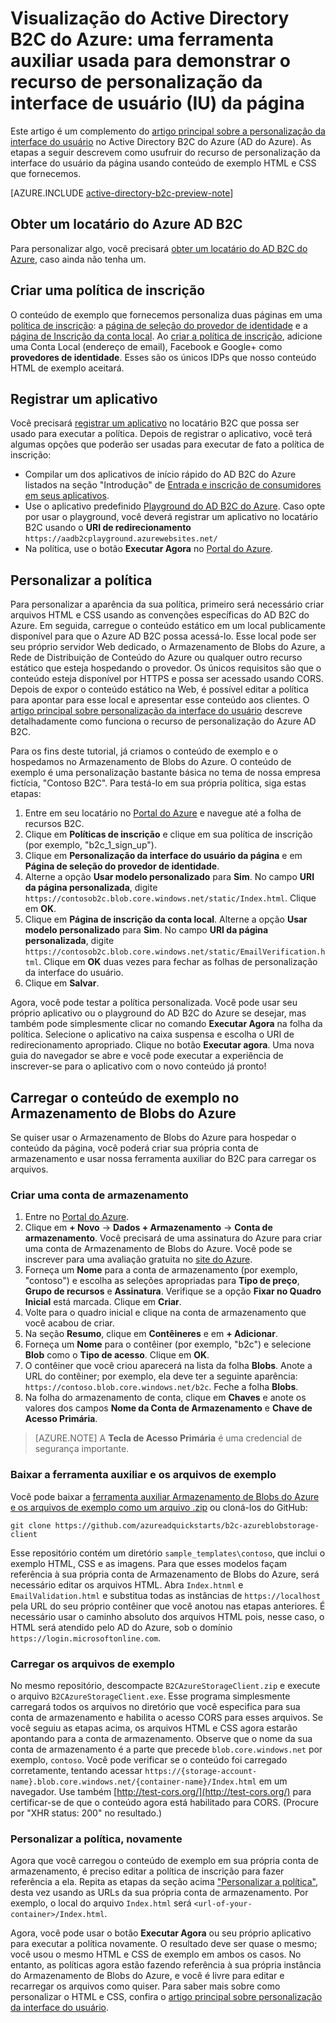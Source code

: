 <properties
	pageTitle="Visualização do Active Directory B2C do Azure: ferramenta auxiliar de personalização de interface do usuário da página | Microsoft Azure"
	description="Uma ferramenta auxiliar usada para demonstrar o recurso de personalização da interface do usuário da página no Active Directory B2C do Azure"
	services="active-directory-b2c"
	documentationCenter=""
	authors="swkrish"
	manager="msmbaldwin"
	editor="bryanla"/>

<tags
	ms.service="active-directory-b2c"
	ms.workload="identity"
	ms.tgt_pltfrm="na"
	ms.devlang="na"
	ms.topic="article"
	ms.date="06/06/2016"
	ms.author="swkrish"/>

# Visualização do Active Directory B2C do Azure: uma ferramenta auxiliar usada para demonstrar o recurso de personalização da interface de usuário (IU) da página

Este artigo é um complemento do [artigo principal sobre a personalização da interface do usuário](active-directory-b2c-reference-ui-customization.md) no Active Directory B2C do Azure (AD do Azure). As etapas a seguir descrevem como usufruir do recurso de personalização da interface do usuário da página usando conteúdo de exemplo HTML e CSS que fornecemos.

[AZURE.INCLUDE [active-directory-b2c-preview-note](../../includes/active-directory-b2c-preview-note.md)]

## Obter um locatário do Azure AD B2C

Para personalizar algo, você precisará [obter um locatário do AD B2C do Azure](active-directory-b2c-get-started.md), caso ainda não tenha um.

## Criar uma política de inscrição

O conteúdo de exemplo que fornecemos personaliza duas páginas em uma [política de inscrição](active-directory-b2c-reference-policies.md#how-to-create-a-sign-up-policy): a [página de seleção do provedor de identidade](active-directory-b2c-reference-ui-customization.md#identity-provider-selection-page) e a [página de Inscrição da conta local](active-directory-b2c-reference-ui-customization.md#local-account-sign-up-page). Ao [criar a política de inscrição](active-directory-b2c-reference-policies.md#how-to-create-a-sign-up-policy), adicione uma Conta Local (endereço de email), Facebook e Google+ como **provedores de identidade**. Esses são os únicos IDPs que nosso conteúdo HTML de exemplo aceitará.

## Registrar um aplicativo

Você precisará [registrar um aplicativo](active-directory-b2c-app-registration.md) no locatário B2C que possa ser usado para executar a política. Depois de registrar o aplicativo, você terá algumas opções que poderão ser usadas para executar de fato a política de inscrição:

- Compilar um dos aplicativos de início rápido do AD B2C do Azure listados na seção "Introdução" de [Entrada e inscrição de consumidores em seus aplicativos](active-directory-b2c-overview.md#getting-started).
- Use o aplicativo predefinido [Playground do AD B2C do Azure](https://aadb2cplayground.azurewebsites.net). Caso opte por usar o playground, você deverá registrar um aplicativo no locatário B2C usando o **URI de redirecionamento** `https://aadb2cplayground.azurewebsites.net/`
- Na política, use o botão **Executar Agora** no [Portal do Azure](https://portal.azure.com/).

## Personalizar a política

Para personalizar a aparência da sua política, primeiro será necessário criar arquivos HTML e CSS usando as convenções específicas do AD B2C do Azure. Em seguida, carregue o conteúdo estático em um local publicamente disponível para que o Azure AD B2C possa acessá-lo. Esse local pode ser seu próprio servidor Web dedicado, o Armazenamento de Blobs do Azure, a Rede de Distribuição de Conteúdo do Azure ou qualquer outro recurso estático que esteja hospedando o provedor. Os únicos requisitos são que o conteúdo esteja disponível por HTTPS e possa ser acessado usando CORS. Depois de expor o conteúdo estático na Web, é possível editar a política para apontar para esse local e apresentar esse conteúdo aos clientes. O [artigo principal sobre personalização da interface do usuário](active-directory-b2c-reference-ui-customization.md) descreve detalhadamente como funciona o recurso de personalização do Azure AD B2C.

Para os fins deste tutorial, já criamos o conteúdo de exemplo e o hospedamos no Armazenamento de Blobs do Azure. O conteúdo de exemplo é uma personalização bastante básica no tema de nossa empresa fictícia, "Contoso B2C". Para testá-lo em sua própria política, siga estas etapas:

1. Entre em seu locatário no [Portal do Azure](https://portal.azure.com/) e navegue até a folha de recursos B2C.
2. Clique em **Políticas de inscrição** e clique em sua política de inscrição (por exemplo, "b2c\_1\_sign\_up").
3. Clique em **Personalização da interface do usuário da página** e em **Página de seleção do provedor de identidade**.
4. Alterne a opção **Usar modelo personalizado** para **Sim**. No campo **URI da página personalizada**, digite `https://contosob2c.blob.core.windows.net/static/Index.html`. Clique em **OK**.
5. Clique em **Página de inscrição da conta local**. Alterne a opção **Usar modelo personalizado** para **Sim**. No campo **URI da página personalizada**, digite `https://contosob2c.blob.core.windows.net/static/EmailVerification.html`. Clique em **OK** duas vezes para fechar as folhas de personalização da interface do usuário.
6. Clique em **Salvar**.

Agora, você pode testar a política personalizada. Você pode usar seu próprio aplicativo ou o playground do AD B2C do Azure se desejar, mas também pode simplesmente clicar no comando **Executar Agora** na folha da política. Selecione o aplicativo na caixa suspensa e escolha o URI de redirecionamento apropriado. Clique no botão **Executar agora**. Uma nova guia do navegador se abre e você pode executar a experiência de inscrever-se para o aplicativo com o novo conteúdo já pronto!

## Carregar o conteúdo de exemplo no Armazenamento de Blobs do Azure

Se quiser usar o Armazenamento de Blobs do Azure para hospedar o conteúdo da página, você poderá criar sua própria conta de armazenamento e usar nossa ferramenta auxiliar do B2C para carregar os arquivos.

### Criar uma conta de armazenamento

1. Entre no [Portal do Azure](https://portal.azure.com/).
2. Clique em **+ Novo** -> **Dados + Armazenamento** -> **Conta de armazenamento**. Você precisará de uma assinatura do Azure para criar uma conta de Armazenamento de Blobs do Azure. Você pode se inscrever para uma avaliação gratuita no [site do Azure](https://azure.microsoft.com/pricing/free-trial/).
3. Forneça um **Nome** para a conta de armazenamento (por exemplo, "contoso") e escolha as seleções apropriadas para **Tipo de preço**, **Grupo de recursos** e **Assinatura**. Verifique se a opção **Fixar no Quadro Inicial** está marcada. Clique em **Criar**.
4. Volte para o quadro inicial e clique na conta de armazenamento que você acabou de criar.
5. Na seção **Resumo**, clique em **Contêineres** e em **+ Adicionar**.
6. Forneça um **Nome** para o contêiner (por exemplo, "b2c") e selecione **Blob** como o **Tipo de acesso**. Clique em **OK**.
7. O contêiner que você criou aparecerá na lista da folha **Blobs**. Anote a URL do contêiner; por exemplo, ela deve ter a seguinte aparência: `https://contoso.blob.core.windows.net/b2c`. Feche a folha **Blobs**.
8. Na folha do armazenamento de conta, clique em **Chaves** e anote os valores dos campos **Nome da Conta de Armazenamento** e **Chave de Acesso Primária**.

> [AZURE.NOTE]
	A **Tecla de Acesso Primária** é uma credencial de segurança importante.

### Baixar a ferramenta auxiliar e os arquivos de exemplo

Você pode baixar a [ferramenta auxiliar Armazenamento de Blobs do Azure e os arquivos de exemplo como um arquivo .zip](https://github.com/azureadquickstarts/b2c-azureblobstorage-client/archive/master.zip) ou cloná-los do GitHub:

```
git clone https://github.com/azureadquickstarts/b2c-azureblobstorage-client
```

Esse repositório contém um diretório `sample_templates\contoso`, que inclui o exemplo HTML, CSS e as imagens. Para que esses modelos façam referência à sua própria conta de Armazenamento de Blobs do Azure, será necessário editar os arquivos HTML. Abra `Index.htnml` e `EmailValidation.html` e substitua todas as instâncias de `https://localhost` pela URL do seu próprio contêiner que você anotou nas etapas anteriores. É necessário usar o caminho absoluto dos arquivos HTML pois, nesse caso, o HTML será atendido pelo AD do Azure, sob o domínio `https://login.microsoftonline.com`.

### Carregar os arquivos de exemplo

No mesmo repositório, descompacte `B2CAzureStorageClient.zip` e execute o arquivo `B2CAzureStorageClient.exe`. Esse programa simplesmente carregará todos os arquivos no diretório que você especifica para sua conta de armazenamento e habilita o acesso CORS para esses arquivos. Se você seguiu as etapas acima, os arquivos HTML e CSS agora estarão apontando para a conta de armazenamento. Observe que o nome da sua conta de armazenamento é a parte que precede `blob.core.windows.net` por exemplo, `contoso`. Você pode verificar se o conteúdo foi carregado corretamente, tentando acessar `https://{storage-account-name}.blob.core.windows.net/{container-name}/Index.html` em um navegador. Use também [http://test-cors.org/](http://test-cors.org/) para certificar-se de que o conteúdo agora está habilitado para CORS. (Procure por "XHR status: 200" no resultado.)

### Personalizar a política, novamente

Agora que você carregou o conteúdo de exemplo em sua própria conta de armazenamento, é preciso editar a política de inscrição para fazer referência a ela. Repita as etapas da seção acima ["Personalizar a política"](#customize-your-policy), desta vez usando as URLs da sua própria conta de armazenamento. Por exemplo, o local do arquivo `Index.html` será `<url-of-your-container>/Index.html`.

Agora, você pode usar o botão **Executar Agora** ou seu próprio aplicativo para executar a política novamente. O resultado deve ser quase o mesmo; você usou o mesmo HTML e CSS de exemplo em ambos os casos. No entanto, as políticas agora estão fazendo referência à sua própria instância do Armazenamento de Blobs do Azure, e você é livre para editar e recarregar os arquivos como quiser. Para saber mais sobre como personalizar o HTML e CSS, confira o [artigo principal sobre personalização da interface do usuário](active-directory-b2c-reference-ui-customization.md).

<!---HONumber=AcomDC_0608_2016-->